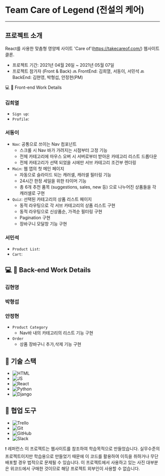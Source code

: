 # Team Care of Legend (전설의 케어)
---

##  프로젝트 소개
React를 사용한 맞춤형 영양제 사이트 'Care of'(https://takecareof.com/) 웹사이트 클론.

- 프로젝트 기간: 2021년 04월 26일 ~ 2021년 05월 07일
- 프로젝트 참가자 (Front & Back)
🔜 FrontEnd: 김희열, 서동이, 서민석
🔙 BackEnd: 김현영, 박형섭, 안정현(PM)


💻 🌸 Front-end Work Details

### 김희열
- `Sign up`: 
- `Profile`: 

### 서동이
- `Nav`: 공통으로 쓰이는 Nav 컴포넌트
    - 스크롤 시 Nav 바가 가려지는 시점부터 고정 기능
    - 전체 카테고리에 마우스 오버 시 서버로부터 받아온 카테고리 리스트 드롭다운
    - 전체 카테고리가 선택 되었을 시에만 서브 카테고리 조건부 렌더링
- `Main`: 웹 앱의 첫 메인 페이지
    - 자동으로 슬라이드 되는 캐러셀, 캐러셀 필터링 기능
    - 24시간 한정 세일을 위한 타이머 기능
    - 총 6개 추천 품목 (suggestions, sales, new 등) 으로 나누어진 상품들을 각 캐러셀로 구현  
- `Quiz`: 선택된 카테고리의 상품 리스트 페이지
    - 동적 라우팅으로 각 서브 카테고리의 상품 리스트 구현
    - 동적 라우팅으로 신상품순, 가격순 필터링 구현
    - Pagination 구현
    - 장바구니 모달창 기능 구현

### 서민석
- `Product List`: 
- `Cart`: 



## 💻 🌼 Back-end Work Details
### 김현영

### 박형섭

### 안정현
- `Product Category`
    - Nav바 내의 카테고리의 리스트 기능 구현
- `Order`
    - 상품 장바구니 추가,삭제 기능 구현
   

## 🔧 기술 스택
- ![HTML](https://img.shields.io/badge/HTML5-E34F26?style=for-the-badge&logo=html5&logoColor=white)
- ![JS](https://img.shields.io/badge/JavaScript-F7DF1E?style=for-the-badge&logo=javascript&logoColor=black)
- ![React](https://img.shields.io/badge/React-20232A?style=for-the-badge&logo=react&logoColor=61DAFB)
- ![Python](https://img.shields.io/badge/Python-14354C?style=for-the-badge&logo=python&logoColor=white)
- ![Django](https://img.shields.io/badge/Django-092E20?style=for-the-badge&logo=django&logoColor=white)


## 🔧 협업 도구
- <img alt="Trello" src="https://img.shields.io/badge/Trello-%23026AA7.svg?&style=for-the-badge&logo=Trello&logoColor=white"/>
- <img alt="Git" src="https://img.shields.io/badge/git-%23F05033.svg?&style=for-the-badge&logo=git&logoColor=white"/>
- <img alt="GitHub" src="https://img.shields.io/badge/github-%23121011.svg?&style=for-the-badge&logo=github&logoColor=white"/>
- <img alt="Slack" src="https://img.shields.io/badge/Slack-4A154B?style=for-the-badge&logo=slack&logoColor=white" />


❗️ 레퍼런스
이 프로젝트는 웹사이트를 참조하여 학습목적으로 만들었습니다. 실무수준의 프로젝트이지만 학습용으로 만들었기 때문에 이 코드를 활용하여 이득을 취하거나 무단 배포할 경우 법적으로 문제될 수 있습니다. 이 프로젝트에서 사용하고 있는 사진 대부분은 위코드에서 구매한 것이므로 해당 프로젝트 외부인이 사용할 수 없습니다.








